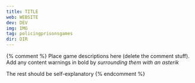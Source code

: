 ```yaml
---
title: TITLE
web: WEBSITE
dev: DEV
img: IMG
tag: policingprisonsgames
dir: DIR
---
```

{% comment %}
Place game descriptions here (delete the comment stuff). Add any content warnings in bold by *surrounding them with an asterik*

The rest should be self-explanatory
{% endcomment %}
